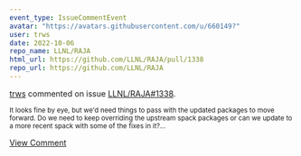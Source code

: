 ```yaml
---
event_type: IssueCommentEvent
avatar: "https://avatars.githubusercontent.com/u/660149?"
user: trws
date: 2022-10-06
repo_name: LLNL/RAJA
html_url: https://github.com/LLNL/RAJA/pull/1338
repo_url: https://github.com/LLNL/RAJA
---
```


<a href='https://github.com/trws' target='_blank'>trws</a> commented on issue <a href='https://github.com/LLNL/RAJA/pull/1338' target='_blank'>LLNL/RAJA#1338</a>.

<small>It looks fine by eye, but we'd need things to pass with the updated packages to move forward.  Do we need to keep overriding the upstream spack packages or can we update to a more recent spack with some of the fixes in it?...</small>

<a href='https://github.com/LLNL/RAJA/pull/1338' target='_blank'>View Comment</a>